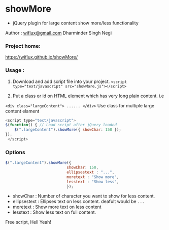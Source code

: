 # showMore  
- jQuery plugin for large content show more/less functionality

Author : <wiflux@gmail.com> Dharminder Singh Negi

### Project home:
   https://wiflux.github.io/showMore/



### Usage :
1. Download and add script file into your project.
`<script type="text/javascript" src="showMore.js"></script>`

2. Put a class or id on HTML element which has very long plain content. i.e

`<div class="largeContent"> ...... </div>`
Use class for multiple large content elament 


```javascript
<script type="text/javascript">
$(function() { // Load script after jQuery loaded
    $(".largeContent").showMore({ showChar: 150 });
});
 </script>
 ```
 
 ### Options
 ```javascript
$(".largeContent").showMore({ 
                            showChar: 150,
                            ellipsestext : "...",
                            moretext : "Show more",
                            lesstext : "Show less",
                            });
```

- showChar : Number of character you want to show for less content.
- ellipsestext : Ellipses text on less content. deafult would be `...`
- moretext : Show more text on less content
- lesstext : Show less text on full content.
 


Free script, Hell Yeah!
